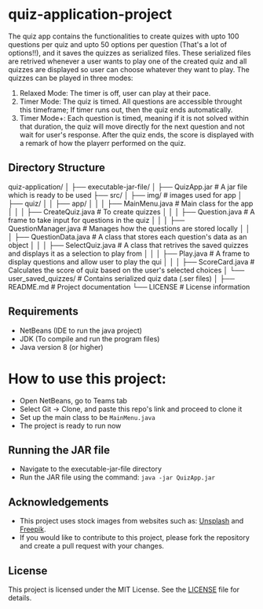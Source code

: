 # quiz-application-project

The quiz app contains the functionalities to create quizes with upto 100 questions per quiz and upto 50 options per question (That's a lot of options!!), and it saves the quizzes as serialized files. These serialized files are retrived whenever a user wants to play one of the created quiz and all quizzes are displayed so user can choose whatever they want to play. The quizzes can be played in three modes: 
1. Relaxed Mode: The timer is off, user can play at their pace. 
2. Timer Mode: The quiz is timed. All questions are accessible throught this timeframe; If timer runs out, then the quiz ends automatically.
3. Timer Mode+: Each question is timed, meaning if it is not solved within that duration, the quiz will move directly for the next question and not wait for user's response.
After the quiz ends, the score is displayed with a remark of how the playerr performed on the quiz.

## Directory Structure
quiz-application/
│
├── executable-jar-file/
│ ├── QuizApp.jar # A jar file which is ready to be used
├── src/
│ ├── img/ # images used for app
│ ├── quiz/
│ │ ├── app/
│ │ │ ├── MainMenu.java # Main class for the app
│ │ │ ├── CreateQuiz.java # To create quizzes
│ │ │ ├── Question.java # A frame to take input for questions in the quiz
│ │ │ ├── QuestionManager.java # Manages how the questions are stored locally
│ │ │ ├── QuestionData.java # A class that stores each question's data as an object 
│ │ │ ├── SelectQuiz.java # A class that retrives the saved quizzes and displays it as a selection to play from
│ │ │ ├── Play.java # A frame to display questions and allow user to play the qui
│ │ │ ├── ScoreCard.java # Calculates the score of quiz based on the user's selected choices
│ └── user_saved_quizzes/ # Contains serialized quiz data (.ser files)
│
├── README.md # Project documentation
└── LICENSE # License information

## Requirements
* NetBeans (IDE to run the java project)
* JDK (To compile and run the program files)
* Java version 8 (or higher)

# How to use this project:
* Open NetBeans, go to Teams tab
* Select Git -> Clone, and paste this repo's link and proceed to clone it
* Set up the main class to be `MainMenu.java`
* The project is ready to run now

## Running the JAR file
* Navigate to the executable-jar-file directory
* Run the JAR file using the command: `java -jar QuizApp.jar`


## Acknowledgements
* This project uses stock images from websites such as: [Unsplash](https://unsplash.com/) and [Freepik](https://www.freepik.com/).
* If you would like to contribute to this project, please fork the repository and create a pull request with your changes.

## License
This project is licensed under the MIT License. See the [LICENSE](https://github.com/NikhilK-84/quiz-application-project/blob/master/LICENSE) file for details.

